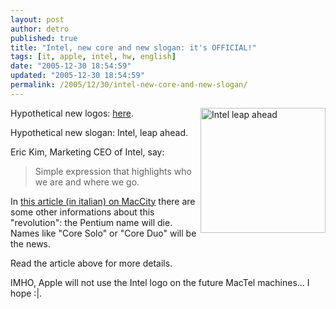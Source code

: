 ```yaml
---
layout: post
author: detro
published: true
title: "Intel, new core and new slogan: it's OFFICIAL!"
tags: [it, apple, intel, hw, english]
date: "2005-12-30 18:54:59"
updated: "2005-12-30 18:54:59"
permalink: /2005/12/30/intel-new-core-and-new-slogan/
---
```


<img align="right" width="200" src="http://www.engadget.com/media/2005/12/intel_logo.jpg" alt="Intel leap ahead" />
Hypothetical new logos: <a title="new intel logo hypo" target="_blank" href="http://www.matbe.com/images/biblio/divers/000000022934.png">here</a>.

Hypothetical new slogan: <span class="testoarticolo">Intel, leap ahead</span>.

Eric Kim, Marketing CEO of Intel, say:
<blockquote>Simple expression that highlights who we are and where we go.</blockquote>
In <a target="_blank" href="http://www.macitynet.it/macity/aA23438/index.shtml">this article (in italian) on MacCity</a> there are some other informations about this "revolution": the Pentium name will die. Names like "Core Solo" or "Core Duo" will be the news.

Read the article above for more details.

IMHO, Apple will not use the Intel logo on the future MacTel machines... I hope :|.
